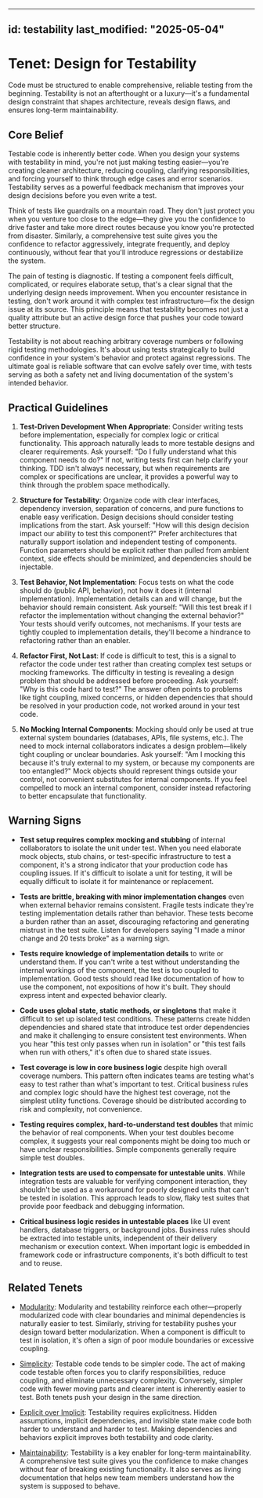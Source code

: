 ______________________________________________________________________

## id: testability last_modified: "2025-05-04"

# Tenet: Design for Testability

Code must be structured to enable comprehensive, reliable testing from the beginning.
Testability is not an afterthought or a luxury—it's a fundamental design constraint that
shapes architecture, reveals design flaws, and ensures long-term maintainability.

## Core Belief

Testable code is inherently better code. When you design your systems with testability
in mind, you're not just making testing easier—you're creating cleaner architecture,
reducing coupling, clarifying responsibilities, and forcing yourself to think through
edge cases and error scenarios. Testability serves as a powerful feedback mechanism that
improves your design decisions before you even write a test.

Think of tests like guardrails on a mountain road. They don't just protect you when you
venture too close to the edge—they give you the confidence to drive faster and take more
direct routes because you know you're protected from disaster. Similarly, a
comprehensive test suite gives you the confidence to refactor aggressively, integrate
frequently, and deploy continuously, without fear that you'll introduce regressions or
destabilize the system.

The pain of testing is diagnostic. If testing a component feels difficult, complicated,
or requires elaborate setup, that's a clear signal that the underlying design needs
improvement. When you encounter resistance in testing, don't work around it with complex
test infrastructure—fix the design issue at its source. This principle means that
testability becomes not just a quality attribute but an active design force that pushes
your code toward better structure.

Testability is not about reaching arbitrary coverage numbers or following rigid testing
methodologies. It's about using tests strategically to build confidence in your system's
behavior and protect against regressions. The ultimate goal is reliable software that
can evolve safely over time, with tests serving as both a safety net and living
documentation of the system's intended behavior.

## Practical Guidelines

1. **Test-Driven Development When Appropriate**: Consider writing tests before
   implementation, especially for complex logic or critical functionality. This approach
   naturally leads to more testable designs and clearer requirements. Ask yourself: "Do
   I fully understand what this component needs to do?" If not, writing tests first can
   help clarify your thinking. TDD isn't always necessary, but when requirements are
   complex or specifications are unclear, it provides a powerful way to think through
   the problem space methodically.

1. **Structure for Testability**: Organize code with clear interfaces, dependency
   inversion, separation of concerns, and pure functions to enable easy verification.
   Design decisions should consider testing implications from the start. Ask yourself:
   "How will this design decision impact our ability to test this component?" Prefer
   architectures that naturally support isolation and independent testing of components.
   Function parameters should be explicit rather than pulled from ambient context, side
   effects should be minimized, and dependencies should be injectable.

1. **Test Behavior, Not Implementation**: Focus tests on what the code should do (public
   API, behavior), not how it does it (internal implementation). Implementation details
   can and will change, but the behavior should remain consistent. Ask yourself: "Will
   this test break if I refactor the implementation without changing the external
   behavior?" Your tests should verify outcomes, not mechanisms. If your tests are
   tightly coupled to implementation details, they'll become a hindrance to refactoring
   rather than an enabler.

1. **Refactor First, Not Last**: If code is difficult to test, this is a signal to
   refactor the code under test rather than creating complex test setups or mocking
   frameworks. The difficulty in testing is revealing a design problem that should be
   addressed before proceeding. Ask yourself: "Why is this code hard to test?" The
   answer often points to problems like tight coupling, mixed concerns, or hidden
   dependencies that should be resolved in your production code, not worked around in
   your test code.

1. **No Mocking Internal Components**: Mocking should only be used at true external
   system boundaries (databases, APIs, file systems, etc.). The need to mock internal
   collaborators indicates a design problem—likely tight coupling or unclear boundaries.
   Ask yourself: "Am I mocking this because it's truly external to my system, or because
   my components are too entangled?" Mock objects should represent things outside your
   control, not convenient substitutes for internal components. If you feel compelled to
   mock an internal component, consider instead refactoring to better encapsulate that
   functionality.

## Warning Signs

- **Test setup requires complex mocking and stubbing** of internal collaborators to
  isolate the unit under test. When you need elaborate mock objects, stub chains, or
  test-specific infrastructure to test a component, it's a strong indicator that your
  production code has coupling issues. If it's difficult to isolate a unit for testing,
  it will be equally difficult to isolate it for maintenance or replacement.

- **Tests are brittle, breaking with minor implementation changes** even when external
  behavior remains consistent. Fragile tests indicate they're testing implementation
  details rather than behavior. These tests become a burden rather than an asset,
  discouraging refactoring and generating mistrust in the test suite. Listen for
  developers saying "I made a minor change and 20 tests broke" as a warning sign.

- **Tests require knowledge of implementation details** to write or understand them. If
  you can't write a test without understanding the internal workings of the component,
  the test is too coupled to implementation. Good tests should read like documentation
  of how to use the component, not expositions of how it's built. They should express
  intent and expected behavior clearly.

- **Code uses global state, static methods, or singletons** that make it difficult to
  set up isolated test conditions. These patterns create hidden dependencies and shared
  state that introduce test order dependencies and make it challenging to ensure
  consistent test environments. When you hear "this test only passes when run in
  isolation" or "this test fails when run with others," it's often due to shared state
  issues.

- **Test coverage is low in core business logic** despite high overall coverage numbers.
  This pattern often indicates teams are testing what's easy to test rather than what's
  important to test. Critical business rules and complex logic should have the highest
  test coverage, not the simplest utility functions. Coverage should be distributed
  according to risk and complexity, not convenience.

- **Testing requires complex, hard-to-understand test doubles** that mimic the behavior
  of real components. When your test doubles become complex, it suggests your real
  components might be doing too much or have unclear responsibilities. Simple components
  generally require simple test doubles.

- **Integration tests are used to compensate for untestable units**. While integration
  tests are valuable for verifying component interaction, they shouldn't be used as a
  workaround for poorly designed units that can't be tested in isolation. This approach
  leads to slow, flaky test suites that provide poor feedback and debugging information.

- **Critical business logic resides in untestable places** like UI event handlers,
  database triggers, or background jobs. Business rules should be extracted into
  testable units, independent of their delivery mechanism or execution context. When
  important logic is embedded in framework code or infrastructure components, it's both
  difficult to test and to reuse.

## Related Tenets

- [Modularity](/tenets/modularity.md): Modularity and testability reinforce each
  other—properly modularized code with clear boundaries and minimal dependencies is
  naturally easier to test. Similarly, striving for testability pushes your design
  toward better modularization. When a component is difficult to test in isolation, it's
  often a sign of poor module boundaries or excessive coupling.

- [Simplicity](/tenets/simplicity.md): Testable code tends to be simpler code. The act
  of making code testable often forces you to clarify responsibilities, reduce coupling,
  and eliminate unnecessary complexity. Conversely, simpler code with fewer moving parts
  and clearer intent is inherently easier to test. Both tenets push your design in the
  same direction.

- [Explicit over Implicit](/tenets/explicit-over-implicit.md): Testability requires
  explicitness. Hidden assumptions, implicit dependencies, and invisible state make code
  both harder to understand and harder to test. Making dependencies and behaviors
  explicit improves both testability and code clarity.

- [Maintainability](/tenets/maintainability.md): Testability is a key enabler for
  long-term maintainability. A comprehensive test suite gives you the confidence to make
  changes without fear of breaking existing functionality. It also serves as living
  documentation that helps new team members understand how the system is supposed to
  behave.
